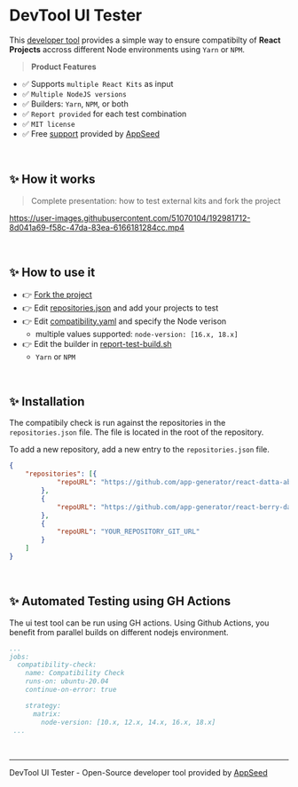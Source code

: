 # DevTool UI Tester

This [developer tool](https://appseed.us/developer-tools/) provides a simple way to ensure compatibilty of **React Projects** accross different Node environments using `Yarn` or `NPM`.

> **Product Features**

- ✅ Supports `multiple React Kits` as input
- ✅ `Multiple NodeJS versions`
- ✅ Builders: `Yarn`, `NPM`, or both
- ✅ `Report provided` for each test combination
- ✅ `MIT license`
- ✅ Free [support](https://appseed.us/support/) provided by [AppSeed](https://appseed.us)

<br />

## ✨ How it works

> Complete presentation: how to test external kits and fork the project

https://user-images.githubusercontent.com/51070104/192981712-8d041a69-f58c-47da-83ea-6166181284cc.mp4

<br />

## ✨ How to use it

- 👉 [Fork the project](https://github.com/app-generator/devtool-ui-tester/generate) 
- 👉 Edit [repositories.json](./repositories.json) and add your projects to test
- 👉 Edit [compatibility.yaml](./.github/workflows/compatibility.yaml#L18) and specify the Node verison
  - multiple values supported: `node-version: [16.x, 18.x]`
- 👉 Edit the builder in [report-test-build.sh](./report-test-build.sh#L37)
  - `Yarn` or `NPM` 

<br />

## ✨ Installation

The compatibily check is run against the repositories in the `repositories.json` file. The file is located in the root of the repository.

To add a new repository, add a new entry to the `repositories.json` file. 

```json
{
    "repositories": [{
            "repoURL": "https://github.com/app-generator/react-datta-able.git"
        },
        {
            "repoURL": "https://github.com/app-generator/react-berry-dashboard.git"
        },
        {
            "repoURL": "YOUR_REPOSITORY_GIT_URL"
        }
    ]
}
```

<br />

## ✨ Automated Testing using GH Actions

The ui test tool can be run using GH actions. Using Github Actions, you benefit from parallel builds on different nodejs environment.
```yaml
...
jobs:
  compatibility-check:
    name: Compatibility Check
    runs-on: ubuntu-20.04
    continue-on-error: true

    strategy:
      matrix:
        node-version: [10.x, 12.x, 14.x, 16.x, 18.x]
 ...
```

<br />

--- 
DevTool UI Tester - Open-Source developer tool provided by [AppSeed](https://appseed.us/)
